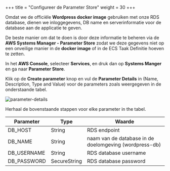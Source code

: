 +++
title = "Configureer de Parameter Store"
weight = 30
+++

Omdat we de officiële **Wordpress docker image** gebruiken met onze RDS database, dienen we inloggegevens, DB name en serverinformatie voor de database aan de applicatie te geven. 

De beste manier om dat te doen is door deze informatie te beheren via de **AWS Systems Manager - Parameter Store** zodat we deze gegevens niet op een onveilige manier in de **docker image** of in de ECS Taak Definitie hoeven te zetten.

In het **AWS Console**, selecteer **Services**, en druk dan op **Systems Manger** en ga naar **Parameter Store**.

Klik op de **Create parameter** knop en vul de **Parameter Details** in (Name, Description, Type and Value) voor de parameters zoals weergegeven in de onderstaande tabel.

![parameter-details](/ecs/parameter-details.png)

Herhaal de bovenstaande stappen voor elke parameter in the tabel.


| Parameter              | Type             | Waarde                          |
| ---------------------- | ---------------- |--------------------------------|
| DB_HOST                | String           | RDS endpoint                   |
| DB_NAME                | String           | naam van de database in de doelomgeving (wordpress-db)  |
| DB_USERNAME            | String           | RDS database username          |
| DB_PASSWORD            | SecureString     | RDS database password          |
